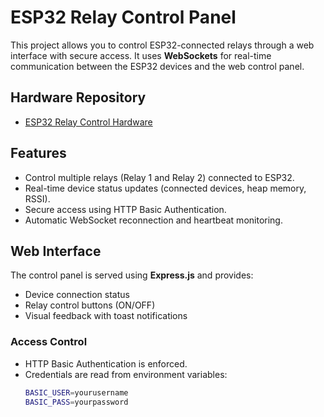 # ESP32 Relay Control Panel

This project allows you to control ESP32-connected relays through a web interface with secure access. It uses **WebSockets** for real-time communication between the ESP32 devices and the web control panel.

## Hardware Repository
- [ESP32 Relay Control Hardware](https://github.com/farhad-zada/esp32-hardware.git)

## Features

- Control multiple relays (Relay 1 and Relay 2) connected to ESP32.
- Real-time device status updates (connected devices, heap memory, RSSI).
- Secure access using HTTP Basic Authentication.
- Automatic WebSocket reconnection and heartbeat monitoring.

## Web Interface

The control panel is served using **Express.js** and provides:

- Device connection status
- Relay control buttons (ON/OFF)
- Visual feedback with toast notifications

### Access Control

- HTTP Basic Authentication is enforced.
- Credentials are read from environment variables:
  ```bash
  BASIC_USER=yourusername
  BASIC_PASS=yourpassword

